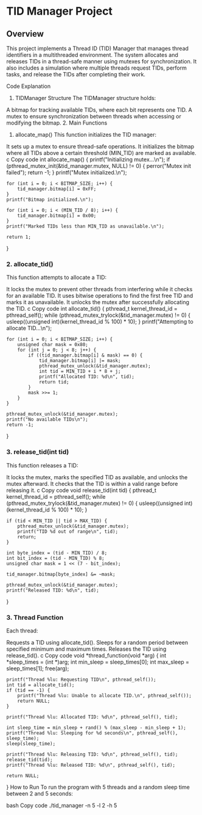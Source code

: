 # TID Manager Project
## Overview
This project implements a Thread ID (TID) Manager that manages thread identifiers in a multithreaded environment. The system allocates and releases TIDs in a thread-safe manner using mutexes for synchronization. It also includes a simulation where multiple threads request TIDs, perform tasks, and release the TIDs after completing their work.

Code Explanation
1. TIDManager Structure
The TIDManager structure holds:

A bitmap for tracking available TIDs, where each bit represents one TID.
A mutex to ensure synchronization between threads when accessing or modifying the bitmap.
2. Main Functions
1. allocate_map()
This function initializes the TID manager:

It sets up a mutex to ensure thread-safe operations.
It initializes the bitmap where all TIDs above a certain threshold (MIN_TID) are marked as available.
c
Copy code
int allocate_map() {
    printf("Initializing mutex...\n");
    if (pthread_mutex_init(&tid_manager.mutex, NULL) != 0) {
        perror("Mutex init failed");
        return -1;
    }
    printf("Mutex initialized.\n");

    for (int i = 0; i < BITMAP_SIZE; i++) {
        tid_manager.bitmap[i] = 0xFF;
    }
    printf("Bitmap initialized.\n");

    for (int i = 0; i < (MIN_TID / 8); i++) {
        tid_manager.bitmap[i] = 0x00;
    }
    printf("Marked TIDs less than MIN_TID as unavailable.\n");

    return 1;
}

### 2. allocate_tid()
This function attempts to allocate a TID:

It locks the mutex to prevent other threads from interfering while it checks for an available TID.
It uses bitwise operations to find the first free TID and marks it as unavailable.
It unlocks the mutex after successfully allocating the TID.
c
Copy code
int allocate_tid() {
    pthread_t kernel_thread_id = pthread_self();
    while (pthread_mutex_trylock(&tid_manager.mutex) != 0) {
        usleep((unsigned int)(kernel_thread_id % 100) * 10);
    }
    printf("Attempting to allocate TID...\n");

    for (int i = 0; i < BITMAP_SIZE; i++) {
        unsigned char mask = 0x80;
        for (int j = 0; j < 8; j++) {
            if ((tid_manager.bitmap[i] & mask) == 0) {
                tid_manager.bitmap[i] |= mask;
                pthread_mutex_unlock(&tid_manager.mutex);
                int tid = MIN_TID + i * 8 + j;
                printf("Allocated TID: %d\n", tid);
                return tid;
            }
            mask >>= 1;
        }
    }

    pthread_mutex_unlock(&tid_manager.mutex);
    printf("No available TIDs\n");
    return -1;
}
### 3. release_tid(int tid)
This function releases a TID:

It locks the mutex, marks the specified TID as available, and unlocks the mutex afterward.
It checks that the TID is within a valid range before releasing it.
c
Copy code
void release_tid(int tid) {
    pthread_t kernel_thread_id = pthread_self();
    while (pthread_mutex_trylock(&tid_manager.mutex) != 0) {
        usleep((unsigned int)(kernel_thread_id % 100) * 10);
    }

    if (tid < MIN_TID || tid > MAX_TID) {
        pthread_mutex_unlock(&tid_manager.mutex);
        printf("TID %d out of range\n", tid);
        return;
    }

    int byte_index = (tid - MIN_TID) / 8;
    int bit_index = (tid - MIN_TID) % 8;
    unsigned char mask = 1 << (7 - bit_index);

    tid_manager.bitmap[byte_index] &= ~mask;

    pthread_mutex_unlock(&tid_manager.mutex);
    printf("Released TID: %d\n", tid);
}

### 3. Thread Function
Each thread:

Requests a TID using allocate_tid().
Sleeps for a random period between specified minimum and maximum times.
Releases the TID using release_tid().
c
Copy code
void *thread_function(void *arg) {
    int *sleep_times = (int *)arg;
    int min_sleep = sleep_times[0];
    int max_sleep = sleep_times[1];
    free(arg);

    printf("Thread %lu: Requesting TID\n", pthread_self());
    int tid = allocate_tid();
    if (tid == -1) {
        printf("Thread %lu: Unable to allocate TID.\n", pthread_self());
        return NULL;
    }

    printf("Thread %lu: Allocated TID: %d\n", pthread_self(), tid);

    int sleep_time = min_sleep + rand() % (max_sleep - min_sleep + 1);
    printf("Thread %lu: Sleeping for %d seconds\n", pthread_self(), sleep_time);
    sleep(sleep_time);

    printf("Thread %lu: Releasing TID: %d\n", pthread_self(), tid);
    release_tid(tid);
    printf("Thread %lu: Released TID: %d\n", pthread_self(), tid);

    return NULL;
}
How to Run
To run the program with 5 threads and a random sleep time between 2 and 5 seconds:

bash
Copy code
./tid_manager -n 5 -l 2 -h 5
